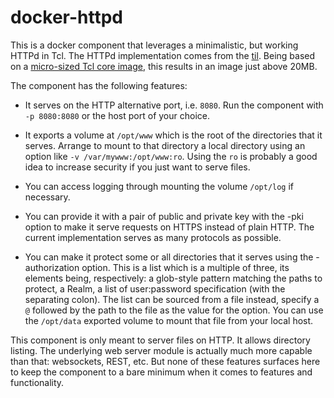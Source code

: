 # docker-httpd

This is a docker component that leverages a minimalistic, but working HTTPd in
Tcl. The HTTPd implementation comes from the [til](https://github.com/efrecon/til).
Being based on a [micro-sized Tcl core image](https://github.com/efrecon/mini-tcl),
this results in an image just above 20MB.

The component has the following features:

* It serves on the HTTP alternative port, i.e. `8080`. Run the component with
  `-p 8080:8080` or the host port of your choice.

* It exports a volume at `/opt/www` which is the root of the directories that it
  serves. Arrange to mount to that directory a local directory using an option
  like `-v /var/mywww:/opt/www:ro`. Using the `ro` is probably a good idea to
  increase security if you just want to serve files.

* You can access logging through mounting the volume `/opt/log` if
  necessary.
  
* You can provide it with a pair of public and private key with the -pki option
  to make it serve requests on HTTPS instead of plain HTTP. The current
  implementation serves as many protocols as possible.
  
* You can make it protect some or all directories that it serves using the
  -authorization option. This is a list which is a multiple of three, its
  elements being, respectively: a glob-style pattern matching the paths to
  protect, a Realm, a list of user:password specification (with the separating
  colon). The list can be sourced from a file instead, specify a `@` followed by
  the path to the file as the value for the option. You can use the `/opt/data`
  exported volume to mount that file from your local host.

This component is only meant to server files on HTTP. It allows directory
listing. The underlying web server module is actually much more capable than
that: websockets, REST, etc. But none of these features surfaces here to keep
the component to a bare minimum when it comes to features and functionality.
